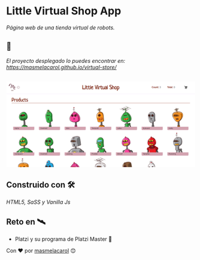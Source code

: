 # Little Virtual Shop App

_Página web de una tienda virtual de robots._

## 🛫

_El proyecto desplegado lo puedes encontrar en: https://masmelacarol.github.io/virtual-store/_

##
![little_virtual_shop_app](https://github.com/masmelacarol/virtual-store/blob/master/assets/images/little_virtual_shop_app.png)

## Construido con 🛠️

_HTML5, SaSS y Vanilla Js_


## Reto en 🛰
* Platzi y su programa de Platzi Master 💚


Con ❤️ por [masmelacarol](https://github.com/masmelacarol) 😊
